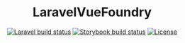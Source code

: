 <h1 align="center">LaravelVueFoundry</h1>

<p align="center">
<a href="https://github.com/LaravelVueFoundry/LaravelVueFoundry/actions/workflows/laravel.yml"><img src="https://github.com/LaravelVueFoundry/LaravelVueFoundry/actions/workflows/laravel.yml/badge.svg" alt="Laravel build status"></a>
<a href="https://github.com/LaravelVueFoundry/LaravelVueFoundry/actions/workflows/storybook.yml"><img src="https://github.com/LaravelVueFoundry/LaravelVueFoundry/actions/workflows/storybook.yml/badge.svg" alt="Storybook build status"></a>
<a href="https://github.com/LaravelVueFoundry/LaravelVueFoundry/blob/main/LICENSE"><img src="https://img.shields.io/github/license/LaravelVueFoundry/LaravelVueFoundry" alt="License"></a>
</p>
